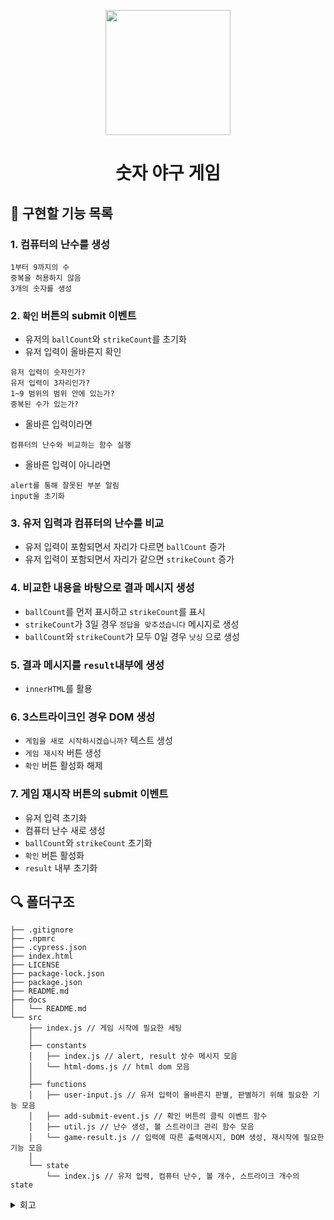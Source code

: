 <p align="middle" >
  <img width="200px;" src="https://github.com/woowacourse/javascript-baseball-precourse/blob/main/images/baseball_icon.png?raw=true"/>
</p>
<h1 align="middle">숫자 야구 게임</h1>

## 🎯 구현할 기능 목록
### 1. 컴퓨터의 난수를 생성
```
1부터 9까지의 수
중복을 허용하지 않음
3개의 숫자를 생성
```

### 2. `확인` 버튼의 submit 이벤트
- 유저의 `ballCount`와 `strikeCount`를 초기화
- 유저 입력이 올바른지 확인
``` 
유저 입력이 숫자인가?
유저 입력이 3자리인가?
1~9 범위의 범위 안에 있는가?
중복된 수가 있는가?
```
- 올바른 입력이라면 
```
컴퓨터의 난수와 비교하는 함수 실행
```
- 올바른 입력이 아니라면
```
alert를 통해 잘못된 부분 알림
input을 초기화
```

### 3. 유저 입력과 컴퓨터의 난수를 비교
- 유저 입력이 포함되면서 자리가 다르면 `ballCount` 증가
- 유저 입력이 포함되면서 자리가 같으면 `strikeCount` 증가

### 4. 비교한 내용을 바탕으로 결과 메시지 생성
- `ballCount`를 먼저 표시하고 `strikeCount`를 표시
- `strikeCount`가 3일 경우 `정답을 맞추셨습니다` 메시지로 생성
- `ballCount`와 `strikeCount`가 모두 0일 경우 `낫싱` 으로 생성

### 5. 결과 메시지를 `result`내부에 생성
- `innerHTML`를 활용

### 6. 3스트라이크인 경우 DOM 생성
- `게임을 새로 시작하시겠습니까?` 텍스트 생성
- `게임 재시작` 버튼 생성
- `확인` 버튼 활성화 해제

### 7. 게임 재시작 버튼의 submit 이벤트
- 유저 입력 초기화
- 컴퓨터 난수 새로 생성
- `ballCount`와 `strikeCount` 초기화
- `확인` 버튼 활성화
- `result` 내부 초기화

## 🔍 폴더구조

```plaintext
├── .gitignore
├── .npmrc
├── .cypress.json
├── index.html
├── LICENSE
├── package-lock.json
├── package.json
├── README.md
├── docs
│   └── README.md
└── src
    ├── index.js // 게임 시작에 필요한 세팅
    │
    ├── constants
    │   ├── index.js // alert, result 상수 메시지 모음
    │   └── html-doms.js // html dom 모음
    │
    ├── functions
    │   ├── user-input.js // 유저 입력이 올바른지 판별, 판별하기 위해 필요한 기능 모음
    │   ├── add-submit-event.js // 확인 버튼의 클릭 이벤트 함수
    │   ├── util.js // 난수 생성, 볼 스트라이크 관리 함수 모음
    │   └── game-result.js // 입력에 따른 출력메시지, DOM 생성, 재시작에 필요한 기능 모음
    │
    └── state
        └── index.js // 유저 입력, 컴퓨터 난수, 볼 개수, 스트라이크 개수의 state
```

<details>
<summary>회고</summary>
  
### 2021/11/24
#### 구현할 기능 목록을 먼저 작성한다는 것이 낯설어도 아래 두 가지는 파악하자
> 가장 쉬운 것 부터 하나씩 해결해 나가자
1. 상수로 둘 수 있는 것
2. 각 액션에서 필요한 기능들

#### readme는 꼼꼼히 작성하자
> 구현할 기능 목록을 보면서 작성해야 기능단위 커밋을 실천할 수 있고, 삽질을 안한다
지금은 규모가 매우 작은 프로젝트이기 때문에 단순히 readme만 수정하고 넘어가는데에 그치지만, 프로젝트 규모가 조금만 커져도 유의미한 시간과 노력의 손실이 발생할 것 같다고 느꼈다.

#### 문자열 내에서 숫자 판별
> 유저 입력에 숫자 외의 문자가 포함되어있는지를 판별하는 함수에서 더 좋은 방법이 없는지?  
> <b>`-12` `1e9` 처럼 문자가 포함되어 있어도 숫자로 취급되는 예외의 해결을 위해</b>
1. 문자열을 통째로 `isNan`으로 확인 -> `-12` `Infinity` `1e9` 의 케이스에서 실패
2. `isNan(str) && isNan(parseInt(str))`로 확인 -> `1e9`의 케이스에서 실패  
3. 문자 요소 하나씩 확인 -> <b>일단 채택. 근데 이게 최선인가?</b>

---

### 2021/11/25
#### 내가 자주 실수하는 코드 컨벤션 파악
> 코드 포매터가 수정해준다고 하더라도 내가 먼저 신경쓰고 고쳐나가자
1. `boolean` 반환하는 함수명은 `is`로 시작할 것
2. `return`문은 한 칸을 띄울 것
3. 함수 선언시 무작정 `export` 추가하지 말 것 <b><- 제발</b>
4. 반복을 위한 변수는 미리 선언할 것
5. 변수, 함수 네이밍시 좀 더 직관적이도록 선언할 것
  
#### 기능별로 그룹화를 잘 하자
> 기능마다 파일을 만들어서 사용하니 `import`라인이 너무 많아진다.  
> 같은 변수를 관리하거나, 비슷한 목적을 가진 것 끼리 파일을 그룹화하여 사용하자.
</details>
